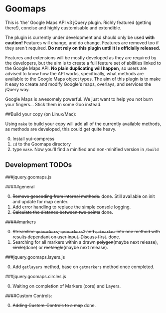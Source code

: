 # Goomaps

This is 'the' Google Maps API v3 jQuery plugin. Richly featured (getting there!), concise and highly customisable and extendible.

The plugin is currently under development and should only be used **with caution!** Features will change, and do change. Features are removed too if they aren't required. **Do not rely on this plugin until it is officially released.**

Features and extensions will be mostly developed as they are required by the developers, but the aim is to create a full feature set of abilities linked to the Google Maps API. **No plain duplicating will happen**, so users are advised to know how the API works, specifically, what methods are available to the Google Maps object types. The aim of this plugin is to make it easy to create and modify Google's maps, overlays, and services the jQuery way.

Google Maps is awesomely powerful. We just want to help you not burn your fingers... Stick them in some Goo instead.

##Build your copy (on Linux/Mac):

Using `make` to build your copy will add all of the currently available methods, as methods are developed, this could get quite heavy.

0. Install yui-compress
0. `cd` to the Goomaps directory
0. type `make`. Now you'll find a minified and non-minified version in `/build`



## Development TODOs

###jquery.goomaps.js

#####general

0.	<del>Remove geocoding from internal methods.</del> done. Still available on init and update for map center.
0.	Add error handling to replace the simple console logging.
0.	<del>Calculate the distance between two points</del> done.

#####markers

0.	<del>Streamline `getmarkers`, `getmarkers2` and `getmarker` into one method with results dependant on user input. Discuss first.</del> done.
0.	Searching for all markers within a drawn <del>polygon</del>(maybe next release), <del>circle</del>(done) or <del>rectangle</del>(maybe next release).

###jquery.goomaps.layers.js

0.	Add `getlayers` method, base on `getmarkers` method once completed.

###jquery.goomaps.circles.js

0.	Waiting on completion of Markers (core) and Layers.

####Custom Controls:

0. <del>Adding Custom-Controls to a map</del> done.
